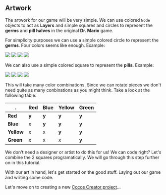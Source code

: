## Artwork
The artwork for our game will be very simple. We can use colored `Node` objects to act as __Layers__ and simple squares and circles to represent the __germs__ and __pill halves__ in the original __Dr. Mario__ game.

For simplicity purposes we can use a simple colored circle to represent the __germs__. Four colors seems like enough. Example:

  ![](img/circle-blue.png) ![](img/circle-green.png)
  ![](img/circle-red.png) ![](img/circle-yellow.png)

We can also use a simple colored square to represent the __pills__. Example:

  ![](img/square-blue.jpeg) ![](img/square-green.jpeg)
  ![](img/square-red.jpeg) ![](img/square-yellow.jpeg)

This will take many color combinations. Since we can rotate pieces we don't need quite as many conbinations as you might think. Take a look at the following table:

. | __Red__ | __Blue__ | __Yellow__ | __Green__
--- | --- | --- | --- | ---
__Red__ | __y__ | __y__ | __y__ | __y__
__Blue__ | x | __y__ | __y__ | __y__
__Yellow__ | x | x | __y__ | __y__
__Green__ | x | x | x | __y__

We don't need a designer or artist to do this for us! We can code right? Let's combine the 2 squares programatically. We will go through this step further on in this tutorial.

With our art in hand, let's get started on the good stuff. Laying out our game and writing some code.

Let's move on to creating a new [Cocos Creator project](creating_a_cocos_creator_project.md)...